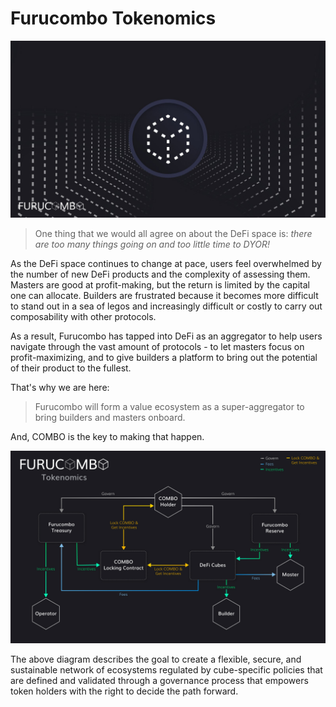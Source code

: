 # Furucombo Tokenomics

![](<../../.gitbook/assets/image (1) (1).png>)

> One thing that we would all agree on about the DeFi space is: _there are too many things going on and too little time to DYOR!_&#x20;

As the DeFi space continues to change at pace, users feel overwhelmed by the number of new DeFi products and the complexity of assessing them. Masters are good at profit-making, but the return is limited by the capital one can allocate. Builders are frustrated because it becomes more difficult to stand out in a sea of legos and increasingly difficult or costly to carry out composability with other protocols.

As a result, Furucombo has tapped into DeFi as an aggregator to help users navigate through the vast amount of protocols - to let masters focus on profit-maximizing, and to give builders a platform to bring out the potential of their product to the fullest.&#x20;

That's why we are here:

> Furucombo will form a value ecosystem as a super-aggregator to bring builders and masters onboard.

And, COMBO is the key to making that happen.&#x20;

![](<../../.gitbook/assets/Furucombo Tokenomics.jpg>)

The above diagram describes the goal to create a flexible, secure, and sustainable network of ecosystems regulated by cube-specific policies that are defined and validated through a governance process that empowers token holders with the right to decide the path forward.
